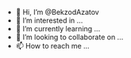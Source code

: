 - 👋 Hi, I’m @BekzodAzatov
- 👀 I’m interested in ...
- 🌱 I’m currently learning ...
- 💞️ I’m looking to collaborate on ...
- 📫 How to reach me ...

<!---
BekzodAzatov/BekzodAzatov is a ✨ special ✨ repository because its `README.md` (this file) appears on your GitHub profile.
You can click the Preview link to take a look at your changes.
--->
